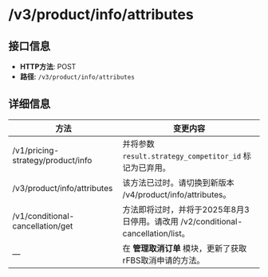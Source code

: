# /v3/product/info/attributes

## 接口信息

- **HTTP方法**: POST
- **路径**: `/v3/product/info/attributes`

## 详细信息

方法 | 变更内容  
---|---  
/v1/pricing-strategy/product/info | 并将参数 `result.strategy_competitor_id` 标记为已弃用。  
/v3/product/info/attributes | 该方法已过时。请切换到新版本 /v4/product/info/attributes。  
/v1/conditional-cancellation/get | 方法即将过时，并将于2025年8月3日停用。请改用 /v2/conditional-cancellation/list。  
— | 在 **管理取消订单** 模块，更新了获取rFBS取消申请的方法。
